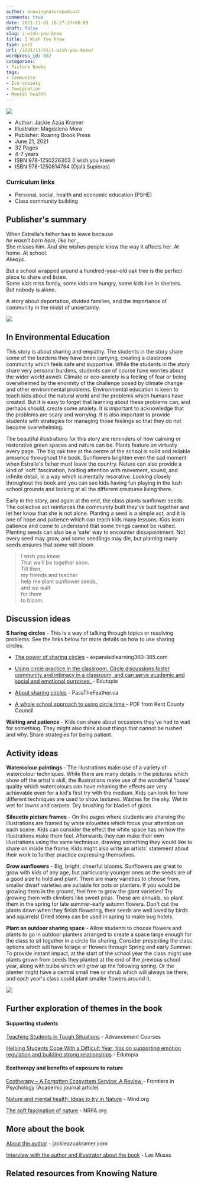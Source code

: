 ```yaml
---
author: knowingnaturepodcast
comments: true
date: 2021-11-01 16:27:27+00:00
draft: false
slug: i-wish-you-knew
title: I Wish You Knew
type: post
url: /2021/11/01/i-wish-you-knew/
wordpress_id: 862
categories:
- Picture books
tags:
- Community
- Eco-anxiety
- Immigration
- Mental health
---
```


![](wishyouknew-cover-2.jpg)

  * Author: Jackie Azúa Kramer
  * Illustrator: Magdalena Mora
  * Publisher: Roaring Brook Press
  * June 21, 2021
  * 32 Pages 
  * 4-7 years 
  * ISBN 978-1250226303 (I wish you knew)
  * ISBN 978-1250814784 (Ojalá Supieras)

### Curriculum links

  * Personal, social, health and economic education (PSHE)
  * Class community building

## Publisher's summary

When Estrella's father has to leave because  
 _he wasn't born here, like her_ ,  
She misses him. And she wishes people knew the way it affects her. At home. At
school.  
 _Always_.

But a school wrapped around a hundred-year-old oak tree is the perfect place
to share and listen.  
Some kids miss family, some kids are hungry, some kids live in shelters.  
But nobody is alone.

A story about deportation, divided families, and the importance of community
in the midst of uncertainty.

![](wishyouknew-page-1.jpg)

## In Environmental Education

This story is about sharing and empathy. The students in the story share some
of the burdens they have been carrying, creating a classroom community which
feels safe and supportive. While the students in the story share very personal
burdens, students can of course have worries about the wider world aswell.
Climate or eco-anxiety is a feeling of fear or being overwhelmed by the
enormity of the challenge posed by climate change and other environmental
problems. Environmental education is keen to teach kids about the natural
world and the problems which humans have created. But it is easy to forget
that learning about these problems can, and perhaps should, create some
anxiety. It is important to acknowledge that the problems are scary and
worrying. It is also important to provide students with strategies for
managing those feelings so that they do not become overwhelming.

The beautiful illustrations for this story are reminders of how calming or
restorative green spaces and nature can be. Plants feature on virtually every
page. The big oak tree at the centre of the school is solid and reliable
presence throughout the book. Sunflowers brighten even the sad moment when
Estralla's father must leave the country. Nature can also provide a kind of
'soft' fascination, holding attention with movement, sound, and infinite
detail, in a way which is mentally resorative. Looking closely throughout the
book and you can see kids having fun playing in the lush school grounds and
looking at all the different creatures living there.

Early in the story, and again at the end, the class plants sunflower seeds.
The collective act reinforces the community built they've built together and
let her know that she is not alone. Planting a seed is a simple act, and it is
one of hope and patience which can teach kids many lessons. Kids learn
patience and come to understand that some things cannot be rushed. Planting
seeds can also be a 'safe' way to encounter dissapointment. Not every seed may
grow, and some seedlings may die, but planting many seeds ensures that some
will bloom.

> I wish you knew  
> That we'll be together soon.  
> Till then,  
> my friends and teacher  
> help me plant sunflower seeds,  
> and we wait  
> for them  
> to bloom.

## Discussion ideas

****S** haring circles** \- This is a way of talking through topics or
resolving problems. See the links below for more details on how to use sharing
circles.

  * [The power of sharing circles](http://www.expandedlearning360-365.com/blog/the-power-of-sharing-circles) \- expandedlearning360-365.com  

  * [Using circle practice in the classroom. Circle discussions foster community and intimacy in a classroom, and can serve academic and social and emotional purposes. ](https://www.edutopia.org/article/using-circle-practice-classroom)\- Edutopia  

  * [About sharing circles](https://passthefeather.ca/sharing-circles/) \- PassTheFeather.ca  

  * [A whole school approach to using circle time ](https://knowingnaturepodcast.files.wordpress.com/2021/10/introducing_circle_time.pdf)\- PDF from Kent County Council

**Waiting and patience** \- Kids can share about occasions they've had to wait
for something. They might also think about things that cannot be rushed and
why. Share strategies for being patient.

## Activity ideas

**Watercolour paintings** \- The illustrations make use of a variety of
watercolour techniques. While there are many details in the pictures which
show off the artist's skill, the illustrations make use of the wonderful
'loose' quality which watercolours can have meaning the effects are very
achievable even for a kid's first try with the medium. Kids can look for how
different techniques are used to show textures. Washes for the sky. Wet in wet
for lawns and carpets. Dry brushing for blades of grass.

**Silouette picture frames** \- On the pages where students are shareing the
illustrations are framed by white silouettes which focus your attention on
each scene. Kids can consider the effect the white space has on how the
illustrations make them feel. Afterwards they can make their own illustrations
using the same technique, drawing something they would like to share on inside
the frame. Kids might also write an artists' statement about their work to
further practice expressing themselves.

**Grow sunflowers** \- Big, bright, cheerful blooms. Sunflowers are great to
grow with kids of any age, but particularly younger ones as the seeds are of a
good size to hold and plant. There are many varieties to choose from, smaller
dwarf varieties are suitable for pots or planters. If you would be growing
them in the ground, feel free to grow the giant varieties! Try growing them
with climbers like sweet peas. These are annuals, so plant them in the spring
for late summer-early autumn flowers. Don't cut the plants down when they
finish flowering, their seeds are well loved by birds and squirrels! Dried
stems can be used in spring to make bug hotels.

**Plant an outdoor sharing space** \- Allow students to choose flowers and
plants to go in outdoor planters arranged to create a space large enough for
the class to sit together in a circle for sharing. Consider presenting the
class options which will have foliage or flowers through Spring and early
Summer. To provide instant impact, at the start of the school year the class
might use plants grown from seeds they planted at the end of the previous
school year, along with bulbs which will grow up the following spring. Or the
planter might have a central small tree or shrub which will always be there,
and each year's class could plant smaller flowers around it.

![](wishyouknew-page2-3.jpg)

## Further exploration of themes in the book

#### **Supporting students**

[Teaching Students in Tough Situations](https://blog.advancementcourses.com/articles/teaching-students-tough-situations/) \- Advancement Courses

[Helping Students Cope With a Difficult Year; tips on supporting emotion regulation and building strong relationships](https://www.edutopia.org/article/helping-students-cope-difficult-year) \- Edutopia

#### **Ecotherapy and benefits of exposure to nature**

[Ecotherapy – A Forgotten Ecosystem Service: A Review ](https://www.ncbi.nlm.nih.gov/pmc/articles/PMC6085576/)\- Frontiers in Psychology (Academic journal article)  
  
[Nature and mental health; Ideas to try in Nature](https://www.mind.org.uk/information-support/tips-for-everyday-living/nature-and-mental-health/ideas-to-try-in-nature/) \- Mind.org  
  
[The soft fascination of nature](https://www.nrpa.org/parks-recreation-magazine/2013/april/the-soft-fascination-of-nature/) \- NRPA.org

## More about the book

[About the author](https://www.jackieazuakramer.com/) \- jackieazuakramer.com

[Interview with the author and illustrator about the book](https://www.lasmusasbooks.com/blog/an-interview-with-the-author-and-illustrator-behind-i-wish-you-knew) \- Las Musas

## Related resources from Knowing Nature

